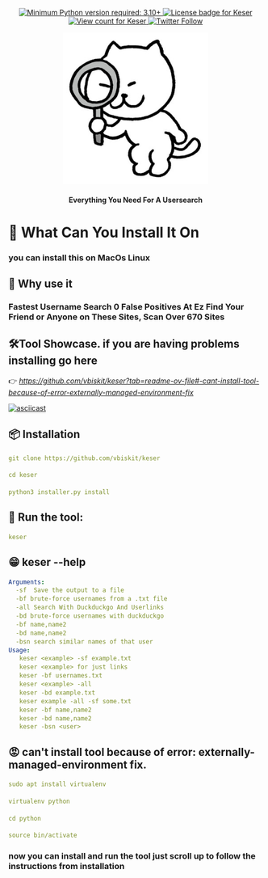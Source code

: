 <p align="center">
  <a href="https://github.com/vbiskit/keser">
    <img alt="Minimum Python version required: 3.10+" src="https://img.shields.io/badge/Python-3.10%2B-brightgreen?style=flat-square" />
  </a>
  <a href="https://github.com/vbiskit/keser/blob/main/LICENSE">
    <img alt="License badge for Keser" src="https://img.shields.io/github/license/vbiskit/keser?style=flat-square" />
  </a>
  <a href="https://github.com/vbiskit/keser">
    <img alt="View count for Keser" src="https://komarev.com/ghpvc/?username=vbiskit&color=brightgreen&label=views&style=flat-square" />
  </a>
  <a href="https://twitter.com/sillybiskit">
    <img alt="Twitter Follow" src="https://img.shields.io/badge/Twitter-sillybiskit-FF5733?style=flat-square&logo=twitter&logoColor=white" />
  </a>
</p>
<p align="center">
    <img src="https://raw.githubusercontent.com/vbiskit/keser/main/Images/cat.jpeg" height="300"/>
</p>
<p align="center">
    <h4 align="center">Everything You Need For A Usersearch</h4>
</p>

# 🐧 What Can You Install It On
### you can install this on MacOs Linux

## 🤔 Why use it
### Fastest **Username** Search 0 False Positives At Ez Find Your Friend or Anyone on These Sites, Scan Over 670 Sites


## 🛠️Tool Showcase. if you are having problems installing go here 
👉 *https://github.com/vbiskit/keser?tab=readme-ov-file#-cant-install-tool-because-of-error-externally-managed-environment-fix*

<a href="https://asciinema.org/a/QT4BlnwpZMOHnn6L8y5O8m5BO">
  <img src="https://asciinema.org/a/QT4BlnwpZMOHnn6L8y5O8m5BO.svg" alt="asciicast" width="1080x720">
</a>

## 📦 Installation
```yaml
git clone https://github.com/vbiskit/keser

cd keser

python3 installer.py install
```
## 🚀 Run the tool:
```yaml
keser
```
## 😁 keser --help
```yaml
Arguments:
  -sf  Save the output to a file
  -bf brute-force usernames from a .txt file
  -all Search With Duckduckgo And Userlinks
  -bd brute-force usernames with duckduckgo
  -bf name,name2
  -bd name,name2
  -bsn search similar names of that user
Usage:
   keser <example> -sf example.txt
   keser <example> for just links
   keser -bf usernames.txt
   keser <example> -all
   keser -bd example.txt
   keser example -all -sf some.txt
   keser -bf name,name2
   keser -bd name,name2
   keser -bsn <user>
```

## 😡 can't install tool because of error: externally-managed-environment fix.
```yaml
sudo apt install virtualenv

virtualenv python

cd python

source bin/activate
```
### now you can install and run the tool just scroll up to follow the instructions from installation
